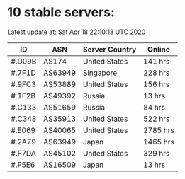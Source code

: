 # 10 stable servers:

Latest update at: Sat Apr 18 22:10:13 UTC 2020

| ID | ASN | Server Country | Online |
| -- | --- | -------------- | ------ |
| #.D09B | AS174 | United States | 141 hrs |
| #.7F1D | AS63949 | Singapore | 228 hrs |
| #.9FC3 | AS53889 | United States | 156 hrs |
| #.1F2B | AS49392 | Russia | 13 hrs |
| #.C133 | AS51659 | Russia | 84 hrs |
| #.C348 | AS35913 | United States | 522 hrs |
| #.E069 | AS40065 | United States | 2785 hrs |
| #.2A79 | AS63949 | Japan | 1465 hrs |
| #.F7DA | AS45102 | United States | 329 hrs |
| #.F5E6 | AS16509 | Japan | 13 hrs |


